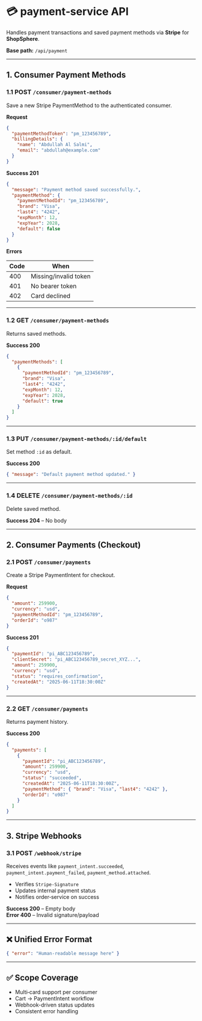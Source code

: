 
# 💳 **payment‑service API**

Handles payment transactions and saved payment methods via **Stripe** for **ShopSphere**.

**Base path:** `/api/payment`

---

## 1. Consumer Payment Methods

### 1.1 POST `/consumer/payment-methods`
Save a new Stripe PaymentMethod to the authenticated consumer.

**Request**
```json
{
  "paymentMethodToken": "pm_123456789",
  "billingDetails": {
    "name": "Abdullah Al Salmi",
    "email": "abdullah@example.com"
  }
}
```

**Success 201**
```json
{
  "message": "Payment method saved successfully.",
  "paymentMethod": {
    "paymentMethodId": "pm_123456789",
    "brand": "Visa",
    "last4": "4242",
    "expMonth": 12,
    "expYear": 2028,
    "default": false
  }
}
```

**Errors**

| Code | When |
|------|------|
| 400  | Missing/invalid token |
| 401  | No bearer token |
| 402  | Card declined |

---

### 1.2 GET `/consumer/payment-methods`
Returns saved methods.

**Success 200**
```json
{
  "paymentMethods": [
    {
      "paymentMethodId": "pm_123456789",
      "brand": "Visa",
      "last4": "4242",
      "expMonth": 12,
      "expYear": 2028,
      "default": true
    }
  ]
}
```

---

### 1.3 PUT `/consumer/payment-methods/:id/default`
Set method `:id` as default.

**Success 200**
```json
{ "message": "Default payment method updated." }
```

---

### 1.4 DELETE `/consumer/payment-methods/:id`
Delete saved method.

**Success 204** – No body

---

## 2. Consumer Payments (Checkout)

### 2.1 POST `/consumer/payments`
Create a Stripe PaymentIntent for checkout.

**Request**
```json
{
  "amount": 259900,
  "currency": "usd",
  "paymentMethodId": "pm_123456789",
  "orderId": "o987"
}
```

**Success 201**
```json
{
  "paymentId": "pi_ABC123456789",
  "clientSecret": "pi_ABC123456789_secret_XYZ...",
  "amount": 259900,
  "currency": "usd",
  "status": "requires_confirmation",
  "createdAt": "2025-06-11T18:30:00Z"
}
```

---

### 2.2 GET `/consumer/payments`
Returns payment history.

**Success 200**
```json
{
  "payments": [
    {
      "paymentId": "pi_ABC123456789",
      "amount": 259900,
      "currency": "usd",
      "status": "succeeded",
      "createdAt": "2025-06-11T18:30:00Z",
      "paymentMethod": { "brand": "Visa", "last4": "4242" },
      "orderId": "o987"
    }
  ]
}
```

---

## 3. Stripe Webhooks

### 3.1 POST `/webhook/stripe`
Receives events like `payment_intent.succeeded`, `payment_intent.payment_failed`, `payment_method.attached`.

* Verifies `Stripe-Signature`
* Updates internal payment status
* Notifies order‑service on success

**Success 200** – Empty body  
**Error 400** – Invalid signature/payload

---

## ❌ Unified Error Format
```json
{ "error": "Human‑readable message here" }
```

---

## ✅ Scope Coverage

* Multi‑card support per consumer
* Cart → PaymentIntent workflow
* Webhook-driven status updates
* Consistent error handling
